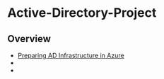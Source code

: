 # Active-Directory-Project

<h2>Overview</h2>

  - [Preparing AD Infrastructure in Azure](https://github.com/MarcusTSerrano/Preparing-Active-Directory-in-Azure)
  - [](https://github.com/MarcusTSerrano/osticket-prereqs)
  - [](https://github.com/MarcusTSerrano/osticket-prereqs)
